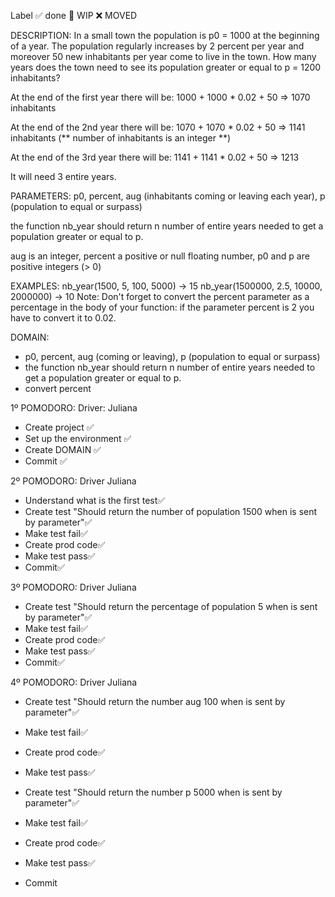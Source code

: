 Label
✅ done 🚧 WIP ❌ MOVED

DESCRIPTION:
In a small town the population is p0 = 1000 at the beginning of a year. The population regularly increases by 2 percent per year and moreover 50 new inhabitants per year come to live in the town. How many years does the town need to see its population greater or equal to p = 1200 inhabitants?

At the end of the first year there will be: 
1000 + 1000 * 0.02 + 50 => 1070 inhabitants

At the end of the 2nd year there will be: 
1070 + 1070 * 0.02 + 50 => 1141 inhabitants (** number of inhabitants is an integer **)

At the end of the 3rd year there will be:
1141 + 1141 * 0.02 + 50 => 1213

It will need 3 entire years.

PARAMETERS:
p0, percent, aug (inhabitants coming or leaving each year), p (population to equal or surpass)

the function nb_year should return n number of entire years needed to get a population greater or equal to p.

aug is an integer, percent a positive or null floating number, p0 and p are positive integers (> 0)

EXAMPLES:
nb_year(1500, 5, 100, 5000) -> 15
nb_year(1500000, 2.5, 10000, 2000000) -> 10
Note:
Don't forget to convert the percent parameter as a percentage in the body of your function: if the parameter percent is 2 you have to convert it to 0.02.

DOMAIN:
- p0, percent, aug (coming or leaving), p (population to equal or surpass)
- the function nb_year should return n number of entire years needed to get a population greater or equal to p.
- convert percent 

1º POMODORO: Driver: Juliana
- Create project ✅ 
- Set up the environment ✅ 
- Create DOMAIN ✅ 
- Commit ✅ 

2º POMODORO: Driver Juliana
- Understand what is the first test✅ 
- Create test "Should return the number of population 1500 when is sent by parameter"✅ 
- Make test fail✅ 
- Create prod code✅ 
- Make test pass✅ 
- Commit✅ 

3º POMODORO: Driver Juliana
- Create test "Should return the percentage of population 5 when is sent by parameter"✅ 
- Make test fail✅ 
- Create prod code✅ 
- Make test pass✅ 
- Commit✅ 

4º POMODORO: Driver Juliana
- Create test "Should return the number aug 100 when is sent by parameter"✅ 
- Make test fail✅ 
- Create prod code✅ 
- Make test pass✅ 

- Create test "Should return the number p 5000 when is sent by parameter"✅ 
- Make test fail✅ 
- Create prod code✅ 
- Make test pass✅ 
- Commit